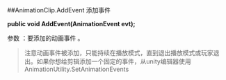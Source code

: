 ##AnimationClip.AddEvent 添加事件

**public void AddEvent(AnimationEvent evt);**

参数 ：要添加的动画事件 。

>注意动画事件被添加，只能持续在播放模式，直到退出播放模式或玩家退出。如果你想给剪辑添加一个固定的事件，从unity编辑器使用AnimationUtility.SetAnimationEvents

